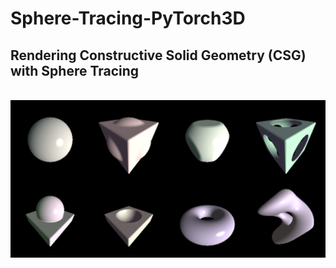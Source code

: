 # Sphere-Tracing-PyTorch3D

## Rendering Constructive Solid Geometry (CSG) with Sphere Tracing
<br>
<div align="center">
<img src="result.png" width="800">
</div>
<br>
